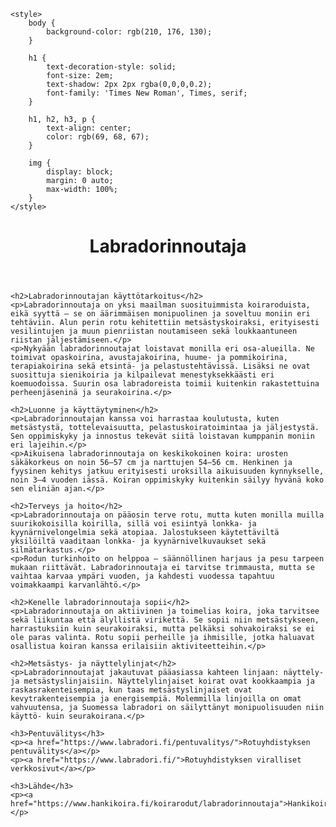 <html lang="en">
<head>
   
 
    <style>
        body {
            background-color: rgb(210, 176, 130);
        }

        h1 {
            text-decoration-style: solid;
            font-size: 2em;
            text-shadow: 2px 2px rgba(0,0,0,0.2);
            font-family: 'Times New Roman', Times, serif;
        }

        h1, h2, h3, p {
            text-align: center;
            color: rgb(69, 68, 67);
        }

        img {
            display: block;
            margin: 0 auto;
            max-width: 100%;
        }
    </style>
</head>
<body>
    <header>
        <h1 class="title">Labradorinnoutaja</h1>
    </header>

    <h2>Labradorinnoutajan käyttötarkoitus</h2>
    <p>Labradorinnoutaja on yksi maailman suosituimmista koiraroduista, eikä syyttä – se on äärimmäisen monipuolinen ja soveltuu moniin eri tehtäviin. Alun perin rotu kehitettiin metsästyskoiraksi, erityisesti vesilintujen ja muun pienriistan noutamiseen sekä loukkaantuneen riistan jäljestämiseen.</p>
    <p>Nykyään labradorinnoutajat loistavat monilla eri osa-alueilla. Ne toimivat opaskoirina, avustajakoirina, huume- ja pommikoirina, terapiakoirina sekä etsintä- ja pelastustehtävissä. Lisäksi ne ovat suosittuja sienikoiria ja kilpailevat menestyksekkäästi eri koemuodoissa. Suurin osa labradoreista toimii kuitenkin rakastettuina perheenjäseninä ja seurakoirina.</p>

    <h2>Luonne ja käyttäytyminen</h2>
    <p>Labradorinnoutajan kanssa voi harrastaa koulutusta, kuten metsästystä, tottelevaisuutta, pelastuskoiratoimintaa ja jäljestystä. Sen oppimiskyky ja innostus tekevät siitä loistavan kumppanin moniin eri lajeihin.</p>
    <p>Aikuisena labradorinnoutaja on keskikokoinen koira: urosten säkäkorkeus on noin 56–57 cm ja narttujen 54–56 cm. Henkinen ja fyysinen kehitys jatkuu erityisesti uroksilla aikuisuuden kynnykselle, noin 3–4 vuoden iässä. Koiran oppimiskyky kuitenkin säilyy hyvänä koko sen eliniän ajan.</p>

    <h2>Terveys ja hoito</h2>
    <p>Labradorinnoutaja on pääosin terve rotu, mutta kuten monilla muilla suurikokoisilla koirilla, sillä voi esiintyä lonkka- ja kyynärnivelongelmia sekä atopiaa. Jalostukseen käytettäviltä yksilöiltä vaaditaan lonkka- ja kyynärnivelkuvaukset sekä silmätarkastus.</p>
    <p>Rodun turkinhoito on helppoa – säännöllinen harjaus ja pesu tarpeen mukaan riittävät. Labradorinnoutaja ei tarvitse trimmausta, mutta se vaihtaa karvaa ympäri vuoden, ja kahdesti vuodessa tapahtuu voimakkaampi karvanlähtö.</p>

    <h2>Kenelle labradorinnoutaja sopii</h2>
    <p>Labradorinnoutaja on aktiivinen ja toimelias koira, joka tarvitsee sekä liikuntaa että älyllistä virikettä. Se sopii niin metsästykseen, harrastuksiin kuin seurakoiraksi, mutta pelkäksi sohvakoiraksi se ei ole paras valinta. Rotu sopii perheille ja ihmisille, jotka haluavat osallistua koiran kanssa erilaisiin aktiviteetteihin.</p>

    <h2>Metsästys- ja näyttelylinjat</h2>
    <p>Labradorinnoutajat jakautuvat pääasiassa kahteen linjaan: näyttely- ja metsästyslinjaisiin. Näyttelylinjaiset koirat ovat kookkaampia ja raskasrakenteisempia, kun taas metsästyslinjaiset ovat kevytrakenteisempia ja energisempiä. Molemmilla linjoilla on omat vahvuutensa, ja Suomessa labradori on säilyttänyt monipuolisuuden niin käyttö- kuin seurakoirana.</p>

    <h3>Pentuvälitys</h3>
    <p><a href="https://www.labradori.fi/pentuvalitys/">Rotuyhdistyksen pentuvälitys</a></p>
    <p><a href="https://www.labradori.fi/">Rotuyhdistyksen viralliset verkkosivut</a></p>

    <h3>Lähde</h3>
    <p><a href="https://www.hankikoira.fi/koirarodut/labradorinnoutaja">Hankikoira.fi</a></p>
</body>
</html>
